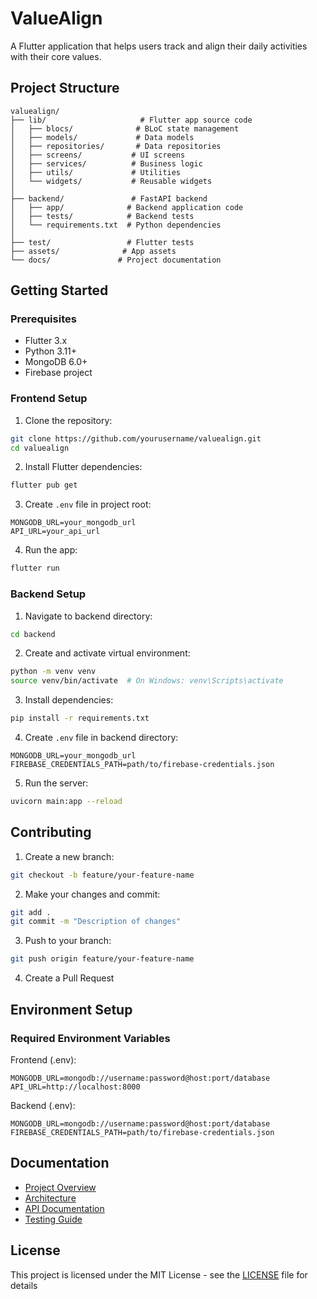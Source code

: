 # ValueAlign

A Flutter application that helps users track and align their daily activities with their core values.

## Project Structure

```
valuealign/
├── lib/                     # Flutter app source code
│   ├── blocs/              # BLoC state management
│   ├── models/             # Data models
│   ├── repositories/       # Data repositories
│   ├── screens/           # UI screens
│   ├── services/          # Business logic
│   ├── utils/             # Utilities
│   └── widgets/           # Reusable widgets
│
├── backend/               # FastAPI backend
│   ├── app/              # Backend application code
│   ├── tests/            # Backend tests
│   └── requirements.txt  # Python dependencies
│
├── test/                 # Flutter tests
├── assets/              # App assets
└── docs/               # Project documentation
```

## Getting Started

### Prerequisites
- Flutter 3.x
- Python 3.11+
- MongoDB 6.0+
- Firebase project

### Frontend Setup

1. Clone the repository:
```bash
git clone https://github.com/yourusername/valuealign.git
cd valuealign
```

2. Install Flutter dependencies:
```bash
flutter pub get
```

3. Create `.env` file in project root:
```env
MONGODB_URL=your_mongodb_url
API_URL=your_api_url
```

4. Run the app:
```bash
flutter run
```

### Backend Setup

1. Navigate to backend directory:
```bash
cd backend
```

2. Create and activate virtual environment:
```bash
python -m venv venv
source venv/bin/activate  # On Windows: venv\Scripts\activate
```

3. Install dependencies:
```bash
pip install -r requirements.txt
```

4. Create `.env` file in backend directory:
```env
MONGODB_URL=your_mongodb_url
FIREBASE_CREDENTIALS_PATH=path/to/firebase-credentials.json
```

5. Run the server:
```bash
uvicorn main:app --reload
```

## Contributing

1. Create a new branch:
```bash
git checkout -b feature/your-feature-name
```

2. Make your changes and commit:
```bash
git add .
git commit -m "Description of changes"
```

3. Push to your branch:
```bash
git push origin feature/your-feature-name
```

4. Create a Pull Request

## Environment Setup

### Required Environment Variables

Frontend (.env):
```env
MONGODB_URL=mongodb://username:password@host:port/database
API_URL=http://localhost:8000
```

Backend (.env):
```env
MONGODB_URL=mongodb://username:password@host:port/database
FIREBASE_CREDENTIALS_PATH=path/to/firebase-credentials.json
```

## Documentation

- [Project Overview](docs/project-overview.md)
- [Architecture](docs/architecture.md)
- [API Documentation](docs/api-docs.md)
- [Testing Guide](docs/testing.md)

## License

This project is licensed under the MIT License - see the [LICENSE](LICENSE) file for details